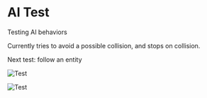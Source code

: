 # AI Test
Testing AI behaviors

Currently tries to avoid a possible collision, and stops on collision.

Next test: follow an entity


![Test](https://dl.dropboxusercontent.com/u/51228750/GitHub/ai-test01.png)

![Test](https://dl.dropboxusercontent.com/u/51228750/GitHub/ai-test02.png)
